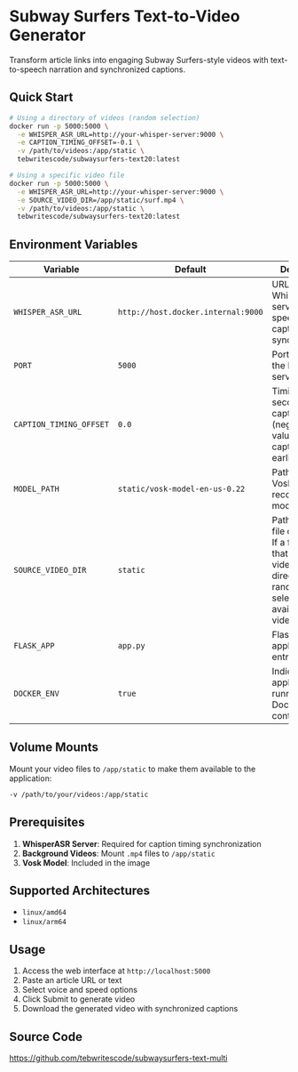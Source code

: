 # Subway Surfers Text-to-Video Generator

Transform article links into engaging Subway Surfers-style videos with text-to-speech narration and synchronized captions.

## Quick Start

```bash
# Using a directory of videos (random selection)
docker run -p 5000:5000 \
  -e WHISPER_ASR_URL=http://your-whisper-server:9000 \
  -e CAPTION_TIMING_OFFSET=-0.1 \
  -v /path/to/videos:/app/static \
  tebwritescode/subwaysurfers-text20:latest

# Using a specific video file
docker run -p 5000:5000 \
  -e WHISPER_ASR_URL=http://your-whisper-server:9000 \
  -e SOURCE_VIDEO_DIR=/app/static/surf.mp4 \
  -v /path/to/videos:/app/static \
  tebwritescode/subwaysurfers-text20:latest
```

## Environment Variables

| Variable | Default | Description |
|----------|---------|-------------|
| `WHISPER_ASR_URL` | `http://host.docker.internal:9000` | URL of the WhisperASR server for speech-to-text caption timing synchronization |
| `PORT` | `5000` | Port number for the Flask web server |
| `CAPTION_TIMING_OFFSET` | `0.0` | Timing offset in seconds for caption display (negative values show captions earlier) |
| `MODEL_PATH` | `static/vosk-model-en-us-0.22` | Path to the Vosk speech recognition model |
| `SOURCE_VIDEO_DIR` | `static` | Path to a video file or directory. If a file, uses that specific video. If a directory, randomly selects from available videos |
| `FLASK_APP` | `app.py` | Flask application entry point |
| `DOCKER_ENV` | `true` | Indicates the application is running in a Docker container |

## Volume Mounts

Mount your video files to `/app/static` to make them available to the application:
```bash
-v /path/to/your/videos:/app/static
```

## Prerequisites

1. **WhisperASR Server**: Required for caption timing synchronization
2. **Background Videos**: Mount `.mp4` files to `/app/static`
3. **Vosk Model**: Included in the image

## Supported Architectures

- `linux/amd64`
- `linux/arm64`

## Usage

1. Access the web interface at `http://localhost:5000`
2. Paste an article URL or text
3. Select voice and speed options
4. Click Submit to generate video
5. Download the generated video with synchronized captions

## Source Code

https://github.com/tebwritescode/subwaysurfers-text-multi